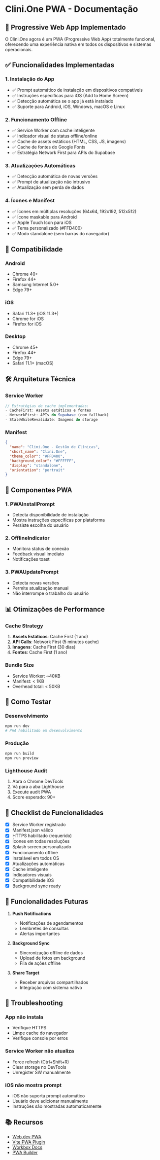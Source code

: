 # Clini.One PWA - Documentação

## 🚀 Progressive Web App Implementado

O Clini.One agora é um PWA (Progressive Web App) totalmente funcional, oferecendo uma experiência nativa em todos os dispositivos e sistemas operacionais.

## ✅ Funcionalidades Implementadas

### 1. **Instalação do App**
- ✅ Prompt automático de instalação em dispositivos compatíveis
- ✅ Instruções específicas para iOS (Add to Home Screen)
- ✅ Detecção automática se o app já está instalado
- ✅ Suporte para Android, iOS, Windows, macOS e Linux

### 2. **Funcionamento Offline**
- ✅ Service Worker com cache inteligente
- ✅ Indicador visual de status offline/online
- ✅ Cache de assets estáticos (HTML, CSS, JS, imagens)
- ✅ Cache de fontes do Google Fonts
- ✅ Estratégia Network First para APIs do Supabase

### 3. **Atualizações Automáticas**
- ✅ Detecção automática de novas versões
- ✅ Prompt de atualização não intrusivo
- ✅ Atualização sem perda de dados

### 4. **Ícones e Manifest**
- ✅ Ícones em múltiplas resoluções (64x64, 192x192, 512x512)
- ✅ Ícone maskable para Android
- ✅ Apple Touch Icon para iOS
- ✅ Tema personalizado (#FFD400)
- ✅ Modo standalone (sem barras do navegador)

## 📱 Compatibilidade

### Android
- Chrome 40+
- Firefox 44+
- Samsung Internet 5.0+
- Edge 79+

### iOS
- Safari 11.3+ (iOS 11.3+)
- Chrome for iOS
- Firefox for iOS

### Desktop
- Chrome 45+
- Firefox 44+
- Edge 79+
- Safari 11.1+ (macOS)

## 🛠️ Arquitetura Técnica

### Service Worker
```javascript
// Estratégias de cache implementadas:
- CacheFirst: Assets estáticos e fontes
- NetworkFirst: APIs do Supabase (com fallback)
- StaleWhileRevalidate: Imagens do storage
```

### Manifest
```json
{
  "name": "Clini.One - Gestão de Clínicas",
  "short_name": "Clini.One",
  "theme_color": "#FFD400",
  "background_color": "#FFFFFF",
  "display": "standalone",
  "orientation": "portrait"
}
```

## 🔧 Componentes PWA

### 1. PWAInstallPrompt
- Detecta disponibilidade de instalação
- Mostra instruções específicas por plataforma
- Persiste escolha do usuário

### 2. OfflineIndicator
- Monitora status de conexão
- Feedback visual imediato
- Notificações toast

### 3. PWAUpdatePrompt
- Detecta novas versões
- Permite atualização manual
- Não interrompe o trabalho do usuário

## 📊 Otimizações de Performance

### Cache Strategy
1. **Assets Estáticos**: Cache First (1 ano)
2. **API Calls**: Network First (5 minutos cache)
3. **Imagens**: Cache First (30 dias)
4. **Fontes**: Cache First (1 ano)

### Bundle Size
- Service Worker: ~40KB
- Manifest: < 1KB
- Overhead total: < 50KB

## 🚀 Como Testar

### Desenvolvimento
```bash
npm run dev
# PWA habilitado em desenvolvimento
```

### Produção
```bash
npm run build
npm run preview
```

### Lighthouse Audit
1. Abra o Chrome DevTools
2. Vá para a aba Lighthouse
3. Execute audit PWA
4. Score esperado: 90+

## 📝 Checklist de Funcionalidades

- [x] Service Worker registrado
- [x] Manifest.json válido
- [x] HTTPS habilitado (requerido)
- [x] Ícones em todas resoluções
- [x] Splash screen personalizado
- [x] Funcionamento offline
- [x] Instalável em todos OS
- [x] Atualizações automáticas
- [x] Cache inteligente
- [x] Indicadores visuais
- [x] Compatibilidade iOS
- [x] Background sync ready

## 🔮 Funcionalidades Futuras

1. **Push Notifications**
   - Notificações de agendamentos
   - Lembretes de consultas
   - Alertas importantes

2. **Background Sync**
   - Sincronização offline de dados
   - Upload de fotos em background
   - Fila de ações offline

3. **Share Target**
   - Receber arquivos compartilhados
   - Integração com sistema nativo

## 🐛 Troubleshooting

### App não instala
- Verifique HTTPS
- Limpe cache do navegador
- Verifique console por erros

### Service Worker não atualiza
- Force refresh (Ctrl+Shift+R)
- Clear storage no DevTools
- Unregister SW manualmente

### iOS não mostra prompt
- iOS não suporta prompt automático
- Usuário deve adicionar manualmente
- Instruções são mostradas automaticamente

## 📚 Recursos

- [Web.dev PWA](https://web.dev/progressive-web-apps/)
- [Vite PWA Plugin](https://vite-pwa-org.netlify.app/)
- [Workbox Docs](https://developers.google.com/web/tools/workbox)
- [PWA Builder](https://www.pwabuilder.com/) 